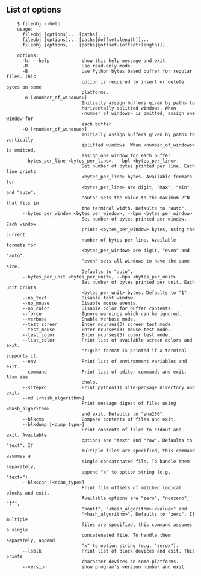 ## List of options

        $ fileobj --help
        usage: 
          fileobj [options]... [paths]...
          fileobj [options]... [paths[@offset:length]]...
          fileobj [options]... [paths[@offset-(offset+length)]]...
        
        options:
          -h, --help            show this help message and exit
          -R                    Use read-only mode.
          -B                    Use Python bytes based buffer for regular files. This
                                option is required to insert or delete bytes on some
                                platforms.
          -o [<number_of_windows>]
                                Initially assign buffers given by paths to
                                horizontally splitted windows. When
                                <number_of_windows> is omitted, assign one window for
                                each buffer.
          -O [<number_of_windows>]
                                Initially assign buffers given by paths to vertically
                                splitted windows. When <number_of_windows> is omitted,
                                assign one window for each buffer.
          --bytes_per_line <bytes_per_line>, --bpl <bytes_per_line>
                                Set number of bytes printed per line. Each line prints
                                <bytes_per_line> bytes. Available formats for
                                <bytes_per_line> are digit, "max", "min" and "auto".
                                "auto" sets the value to the maximum 2^N that fits in
                                the terminal width. Defaults to "auto".
          --bytes_per_window <bytes_per_window>, --bpw <bytes_per_window>
                                Set number of bytes printed per window. Each window
                                prints <bytes_per_window> bytes, using the current
                                number of bytes per line. Available formats for
                                <bytes_per_window> are digit, "even" and "auto".
                                "even" sets all windows to have the same size.
                                Defaults to "auto".
          --bytes_per_unit <bytes_per_unit>, --bpu <bytes_per_unit>
                                Set number of bytes printed per unit. Each unit prints
                                <bytes_per_unit> bytes. Defaults to "1".
          --no_text             Disable text window.
          --no_mouse            Disable mouse events.
          --no_color            Disable color for buffer contents.
          --force               Ignore warnings which can be ignored.
          --verbose             Enable verbose mode.
          --test_screen         Enter ncurses(3) screen test mode.
          --test_mouse          Enter ncurses(3) mouse test mode.
          --test_color          Enter ncurses(3) color test mode.
          --list_color          Print list of available screen colors and exit.
                                "r:g:b" format is printed if a terminal supports it.
          --env                 Print list of environment variables and exit.
          --command             Print list of editor commands and exit. Also see
                                :help.
          --sitepkg             Print python(1) site-package directory and exit.
          --md [<hash_algorithm>]
                                Print message digest of files using <hash_algorithm>
                                and exit. Defaults to "sha256".
          --blkcmp              Compare contents of files and exit.
          --blkdump [<dump_type>]
                                Print contents of files to stdout and exit. Available
                                options are "text" and "raw". Defaults to "text". If
                                multiple files are specified, this command assumes a
                                single concatenated file. To handle them separately,
                                append "x" to option string (e.g. "textx").
          --blkscan [<scan_type>]
                                Print file offsets of matched logical blocks and exit.
                                Available options are "zero", "nonzero", "ff",
                                "nonff", "<hash_algorithm>:<value>" and
                                "<hash_algorithm>". Defaults to "zero". If multiple
                                files are specified, this command assumes a single
                                concatenated file. To handle them separately, append
                                "x" to option string (e.g. "zerox").
          --lsblk               Print list of block devices and exit. This prints
                                character devices on some platforms.
          --version             show program's version number and exit
